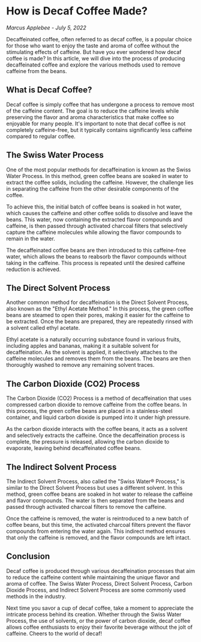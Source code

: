 # How is Decaf Coffee Made?

*Marcus Applebee - July 5, 2022*

Decaffeinated coffee, often referred to as decaf coffee, is a popular choice for those who want to enjoy the taste and aroma of coffee without the stimulating effects of caffeine. But have you ever wondered how decaf coffee is made? In this article, we will dive into the process of producing decaffeinated coffee and explore the various methods used to remove caffeine from the beans.

## What is Decaf Coffee?

Decaf coffee is simply coffee that has undergone a process to remove most of the caffeine content. The goal is to reduce the caffeine levels while preserving the flavor and aroma characteristics that make coffee so enjoyable for many people. It's important to note that decaf coffee is not completely caffeine-free, but it typically contains significantly less caffeine compared to regular coffee.

## The Swiss Water Process

One of the most popular methods for decaffeination is known as the Swiss Water Process. In this method, green coffee beans are soaked in water to extract the coffee solids, including the caffeine. However, the challenge lies in separating the caffeine from the other desirable components of the coffee.

To achieve this, the initial batch of coffee beans is soaked in hot water, which causes the caffeine and other coffee solids to dissolve and leave the beans. This water, now containing the extracted flavor compounds and caffeine, is then passed through activated charcoal filters that selectively capture the caffeine molecules while allowing the flavor compounds to remain in the water.

The decaffeinated coffee beans are then introduced to this caffeine-free water, which allows the beans to reabsorb the flavor compounds without taking in the caffeine. This process is repeated until the desired caffeine reduction is achieved.

## The Direct Solvent Process

Another common method for decaffeination is the Direct Solvent Process, also known as the "Ethyl Acetate Method." In this process, the green coffee beans are steamed to open their pores, making it easier for the caffeine to be extracted. Once the beans are prepared, they are repeatedly rinsed with a solvent called ethyl acetate.

Ethyl acetate is a naturally occurring substance found in various fruits, including apples and bananas, making it a suitable solvent for decaffeination. As the solvent is applied, it selectively attaches to the caffeine molecules and removes them from the beans. The beans are then thoroughly washed to remove any remaining solvent traces.

## The Carbon Dioxide (CO2) Process

The Carbon Dioxide (CO2) Process is a method of decaffeination that uses compressed carbon dioxide to remove caffeine from the coffee beans. In this process, the green coffee beans are placed in a stainless-steel container, and liquid carbon dioxide is pumped into it under high pressure.

As the carbon dioxide interacts with the coffee beans, it acts as a solvent and selectively extracts the caffeine. Once the decaffeination process is complete, the pressure is released, allowing the carbon dioxide to evaporate, leaving behind decaffeinated coffee beans.

## The Indirect Solvent Process

The Indirect Solvent Process, also called the "Swiss Water® Process," is similar to the Direct Solvent Process but uses a different solvent. In this method, green coffee beans are soaked in hot water to release the caffeine and flavor compounds. The water is then separated from the beans and passed through activated charcoal filters to remove the caffeine.

Once the caffeine is removed, the water is reintroduced to a new batch of coffee beans, but this time, the activated charcoal filters prevent the flavor compounds from entering the water again. This indirect method ensures that only the caffeine is removed, and the flavor compounds are left intact.

## Conclusion

Decaf coffee is produced through various decaffeination processes that aim to reduce the caffeine content while maintaining the unique flavor and aroma of coffee. The Swiss Water Process, Direct Solvent Process, Carbon Dioxide Process, and Indirect Solvent Process are some commonly used methods in the industry.

Next time you savor a cup of decaf coffee, take a moment to appreciate the intricate process behind its creation. Whether through the Swiss Water Process, the use of solvents, or the power of carbon dioxide, decaf coffee allows coffee enthusiasts to enjoy their favorite beverage without the jolt of caffeine. Cheers to the world of decaf!